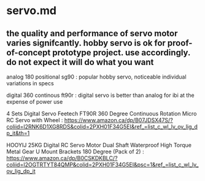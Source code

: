 # servo.md

## the quality and performance of servo motor varies signifcantly. hobby servo is ok for proof-of-concept prototype project. use accordingly. do not expect it will do what you want

analog 180 positional sg90 : popular hobby servo, noticeable individual variations in specs

digital 360 continous ft90r : digital servo is better than analog for ibi at the expense of power use 

4 Sets Digital Servo Feetech FT90R 360 Degree Continuous Rotation Micro RC Servo with Wheel :
https://www.amazon.ca/dp/B07JDSX47S/?coliid=I2RNK6D1XG8RDS&colid=2PXH01F34G5EI&ref_=list_c_wl_lv_ov_lig_dp_it&th=1


HOOYIJ 25KG Digital RC Servo Motor Dual Shaft Waterproof High Torque Metal Gear U Mount Brackets 180 Degree (Pack of 2) : 
https://www.amazon.ca/dp/B0CSKDKBLC/?coliid=I2OGTRTYT84QMP&colid=2PXH01F34G5EI&psc=1&ref_=list_c_wl_lv_ov_lig_dp_it


